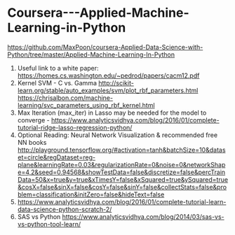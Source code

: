 # Coursera---Applied-Machine-Learning-in-Python
https://github.com/MaxPoon/coursera-Applied-Data-Science-with-Python/tree/master/Applied-Machine-Learning-In-Python

1) Useful link to a white paper: https://homes.cs.washington.edu/~pedrod/papers/cacm12.pdf 
2) Kernel SVM - C vs. Gamma http://scikit-learn.org/stable/auto_examples/svm/plot_rbf_parameters.html
      https://chrisalbon.com/machine-learning/svc_parameters_using_rbf_kernel.html
3) Max Iteration (max_iter) in Lasso may be needed for the model to converge - https://www.analyticsvidhya.com/blog/2016/01/complete-tutorial-ridge-lasso-regression-python/
4) Optional Reading: Neural Network Visualization & recommended free NN books http://playground.tensorflow.org/#activation=tanh&batchSize=10&dataset=circle&regDataset=reg-plane&learningRate=0.03&regularizationRate=0&noise=0&networkShape=4,2&seed=0.94568&showTestData=false&discretize=false&percTrainData=50&x=true&y=true&xTimesY=false&xSquared=true&ySquared=true&cosX=false&sinX=false&cosY=false&sinY=false&collectStats=false&problem=classification&initZero=false&hideText=false
5) https://www.analyticsvidhya.com/blog/2016/01/complete-tutorial-learn-data-science-python-scratch-2/
6) SAS vs Python https://www.analyticsvidhya.com/blog/2014/03/sas-vs-vs-python-tool-learn/
